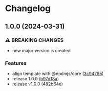 # Changelog

## 1.0.0 (2024-03-31)


### ⚠ BREAKING CHANGES

* new major version is created

### Features

* align template with @npdmjs/core ([3c94765](https://github.com/npdmjs/generator-npdmjs/commit/3c947651877cdf58e39ea24844dde3eb95000db1))
* release 1.0.0 ([b97d18a](https://github.com/npdmjs/generator-npdmjs/commit/b97d18a85a445da97d0e5c7ad22ec06e6e03e32a))
* release v1.0.0 ([482b64e](https://github.com/npdmjs/generator-npdmjs/commit/482b64eb75dfdc8ef5874ba57a88cacb205b65de))
